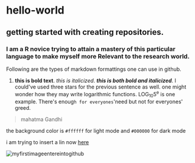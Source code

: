 # hello-world
## getting started with creating repositories.
### I am a R novice trying to attain a mastery of this particular language to make myself more Relevant to the research world.
Following are the types of markdown formattings one can use in github.
1. **this is bold text**. _this is italicized_. **_this is both bold and italicized_**. I could've used three stars for the previous sentence as well. one might wonder how they may write logarithmic functions. LOG<sub>10</sub>5<sup>e</sup> is one example.
There's enoug`h for everyones`'need but not for everyones' greed. 
> mahatma Gandhi



the background color is `#ffffff` for light mode and `#000000` for dark mode


i am trying to insert a lin now [here](www.google.com)

![myfirstimageentereintogithub](https://myoctocat.com/assets/images/base-octocat.svg)
